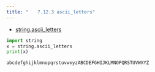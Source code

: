 ```yaml
---
title: "　　7.12.3 ascii_letters"
---
```


* [string.ascii_letters](https://docs.python.org/ja/3/library/string.html#string.ascii_letters)

```python:サンプルコード：sample_691.py
import string
x = string.ascii_letters
print(x)
```

```text:実行結果
abcdefghijklmnopqrstuvwxyzABCDEFGHIJKLMNOPQRSTUVWXYZ
```